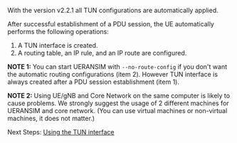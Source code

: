 With the version v2.2.1 all TUN configurations are automatically applied.

After successful establishment of a PDU session, the UE automatically performs the following operations:

1) A TUN interface is created.
2) A routing table, an IP rule, and an IP route are configured.

**NOTE 1:** You can start UERANSIM with `--no-route-config` if you don't want the automatic routing configurations (item 2). However TUN interface is always created after a PDU session establishment (item 1).

**NOTE 2:** Using UE/gNB and Core Network on the same computer is likely to cause problems. We strongly suggest the usage of 2 different machines for UERANSIM and core network. (You can use virtual machines or non-virtual machines, it does not matter.)

Next Steps:
[Using the TUN interface](https://github.com/aligungr/UERANSIM/wiki/Using-the-TUN-interface)